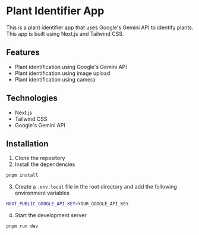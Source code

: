 # Plant Identifier App

This is a plant identifier app that uses Google's Gemini API to identify plants. This app is built using Next.js and Tailwind CSS.

## Features

- Plant identification using Google's Gemini API
- Plant identification using image upload
- Plant identification using camera

## Technologies

- Next.js
- Tailwind CSS
- Google's Gemini API

## Installation

1. Clone the repository
2. Install the dependencies

```bash
pnpm install
```

3. Create a `.env.local` file in the root directory and add the following environment variables

```bash
NEXT_PUBLIC_GOOGLE_API_KEY=YOUR_GOOGLE_API_KEY
```

4. Start the development server

```bash
pnpm run dev
```
